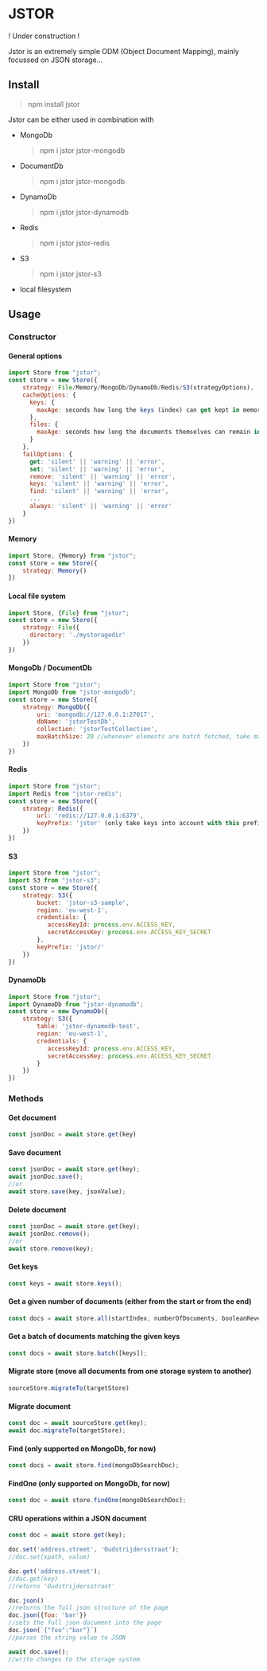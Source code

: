 # JSTOR
! Under construction !

Jstor is an extremely simple ODM (Object Document Mapping), mainly focussed on JSON storage...

## Install
> npm install jstor

Jstor can be either used in combination with
* MongoDb
  > npm i jstor jstor-mongodb
* DocumentDb
  > npm i jstor jstor-mongodb
* DynamoDb
  > npm i jstor jstor-dynamodb
* Redis
  > npm i jstor jstor-redis
* S3
  > npm i jstor jstor-s3
* local filesystem

## Usage

### Constructor

#### General options
```js
import Store from "jstor";
const store = new Store({
    strategy: File/Memory/MongoDb/DynamoDb/Redis/S3(strategyOptions),
    cacheOptions: {
      keys: {
        maxAge: seconds how long the keys (index) can get kept in memory
      },
      files: {
        maxAge: seconds how long the documents themselves can remain in memory
      }
    },
    failOptions: {
      get: 'silent' || 'warning' || 'error',
      set: 'silent' || 'warning' || 'error',
      remove: 'silent' || 'warning' || 'error',
      keys: 'silent' || 'warning' || 'error',
      find: 'silent' || 'warning' || 'error',
      ...
      always: 'silent' || 'warning' || 'error'
    }
})
```

#### Memory
```js
import Store, {Memory} from "jstor";
const store = new Store({
    strategy: Memory()
})
```

#### Local file system
```js
import Store, {File} from "jstor";
const store = new Store({
    strategy: File({
      directory: './mystoragedir'
    })
})
```

#### MongoDb / DocumentDb
```js
import Store from "jstor";
import MongoDb from "jstor-mongodb";
const store = new Store({
    strategy: MongoDb({
        uri: 'mongodb://127.0.0.1:27017',
        dbName: 'jstorTestDb',
        collection: 'jstorTestCollection',
        maxBatchSize: 20 //whenever elements are batch fetched, take max 2 only per batch (default is 50)
    })
})
```

#### Redis
```js
import Store from "jstor";
import Redis from "jstor-redis";
const store = new Store({
    strategy: Redis({
        url: 'redis://127.0.0.1:6379',
        keyPrefix: 'jstor' (only take keys into account with this prefix)
    })
})
```

#### S3
```js
import Store from "jstor";
import S3 from "jstor-s3";
const store = new Store({
    strategy: S3({
        bucket: 'jstor-s3-sample',
        region: 'eu-west-1',
        credentials: {
           accessKeyId: process.env.ACCESS_KEY,
           secretAccessKey: process.env.ACCESS_KEY_SECRET
        },
        keyPrefix: 'jstor/'
    })
})
```

#### DynamoDb
```js
import Store from "jstor";
import DynamoDb from "jstor-dynamodb";
const store = new DynamoDb({
    strategy: S3({
        table: 'jstor-dynamodb-test',
        region: 'eu-west-1',
        credentials: {
           accessKeyId: process.env.ACCESS_KEY,
           secretAccessKey: process.env.ACCESS_KEY_SECRET
        }
    })
})
```

### Methods

#### Get document
```js
const jsonDoc = await store.get(key)
```

#### Save document
```js
const jsonDoc = await store.get(key);
await jsonDoc.save();
//or
await store.save(key, jsonValue);
```

#### Delete document
```js
const jsonDoc = await store.get(key);
await jsonDoc.remove();
//or
await store.remove(key);
```

#### Get keys
```js
const keys = await store.keys();
```

#### Get a given number of documents (either from the start or from the end)
```js
const docs = await store.all(startIndex, numberOfDocuments, booleanReverse);
```

#### Get a batch of documents matching the given keys
```js
const docs = await store.batch([keys]);
```

#### Migrate store (move all documents from one storage system to another)
```js
sourceStore.migrateTo(targetStore)
```

#### Migrate document
```js
const doc = await sourceStore.get(key);
await doc.migrateTo(targetStore);
```

#### Find (only supported on MongoDb, for now)
```js
const docs = await store.find(mongoDbSearchDoc);
```

#### FindOne (only supported on MongoDb, for now)
```js
const doc = await store.findOne(mongoDbSearchDoc);
```

#### CRU operations within a JSON document
```js
const doc = await store.get(key);

doc.set('address.street', 'Oudstrijdersstraat');
//doc.set(xpath, value)

doc.get('address.street');
//doc.get(key)
//returns 'Oudstrijdersstraat'

doc.json()
//returns the full json structure of the page
doc.json({foo: 'bar'})
//sets the full json document into the page
doc.json(`{"foo":"bar"}`)
//parses the string value to JSON

await doc.save();
//write changes to the storage system
```
